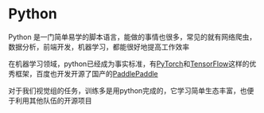 # Python
Python 是一门简单易学的脚本语言，能做的事情也很多，常见的就有网络爬虫，数据分析，前端开发，机器学习，都能很好地提高工作效率

在机器学习领域，python已经成为事实标准，有[PyTorch](https://pytorch.org/)和[TensorFlow](https://tensorflow.google.cn/)这样的优秀框架，百度也开发开源了国产的[PaddlePaddle](https://www.paddlepaddle.org.cn/)

对于我们视觉组的任务，训练多是用python完成的，它学习简单生态丰富，也便于利用其他队伍的开源项目